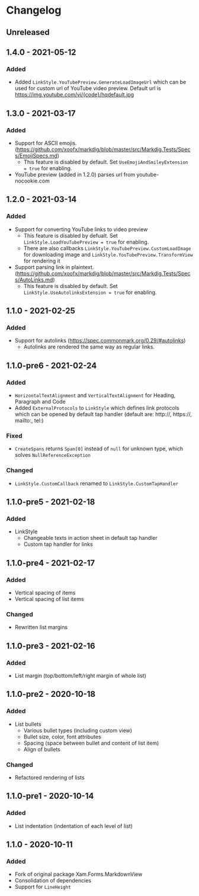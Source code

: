 # Changelog

## Unreleased

## 1.4.0 - 2021-05-12

### Added
- Added `LinkStyle.YouTubePreview.GenerateLoadImageUrl` which can be used for custom url of YouTube video preview. Default url is https://img.youtube.com/vi/{code}/hqdefault.jpg

## 1.3.0 - 2021-03-17

### Added
- Support for ASCII emojis. (https://github.com/xoofx/markdig/blob/master/src/Markdig.Tests/Specs/EmojiSpecs.md)
  - This feature is disabled by default. Set `UseEmojiAndSmileyExtension = true` for enabling.
- YouTube preview (added in 1.2.0) parses url from youtube-nocookie.com

## 1.2.0 - 2021-03-14

### Added 
- Support for converting YouTube links to video preview
  - This feature is disabled by defualt. Set `LinkStyle.LoadYouTubePreview = true` for enabling.
  - There are also callbacks `LinkStyle.YouTubePreview.CustomLoadImage` for downloading image and `LinkStyle.YouTubePreview.TransformView` for rendering it
- Support parsing link in plaintext. (https://github.com/xoofx/markdig/blob/master/src/Markdig.Tests/Specs/AutoLinks.md)
  - This feature is disabled by default. Set `LinkStyle.UseAutolinksExtension = true` for enabling. 

## 1.1.0 - 2021-02-25

### Added 
- Support for autolinks (https://spec.commonmark.org/0.29/#autolinks)
  - Autolinks are rendered the same way as regular links.

## 1.1.0-pre6 - 2021-02-24

### Added 
- `HorizontalTextAlignment` and `VerticalTextAlignment` for Heading, Paragraph and Code
- Added `ExternalProtocols` to `LinkStyle` which defines link protocols which can be opened by default tap handler (default are: http://, https://, mailto:, tel:)

### Fixed
- `CreateSpans` returns `Span[0]` instead of `null` for unknown type, which solves `NullReferenceException`

### Changed
- `LinkStyle.CustomCallback` renamed to `LinkStyle.CustomTapHandler`

## 1.1.0-pre5 - 2021-02-18

### Added
- LinkStyle
  - Changeable texts in action sheet in default tap handler
  - Custom tap handler for links

## 1.1.0-pre4 - 2021-02-17

### Added
- Vertical spacing of items
- Vertical spacing of list items

### Changed
- Rewritten list margins

## 1.1.0-pre3 - 2021-02-16

### Added
- List margin (top/bottom/left/right margin of whole list)

## 1.1.0-pre2 - 2020-10-18

### Added
- List bullets
  - Various bullet types (including custom view)
  - Bullet size, color, font attributes
  - Spacing (space between bullet and content of list item)
  - Align of bullets

### Changed
- Refactored rendering of lists

## 1.1.0-pre1 - 2020-10-14

### Added
- List indentation (indentation of each level of list)

## 1.1.0 - 2020-10-11

### Added
- Fork of original package Xam.Forms.MarkdownView
- Consolidation of dependencies
- Support for `LineHeight`
